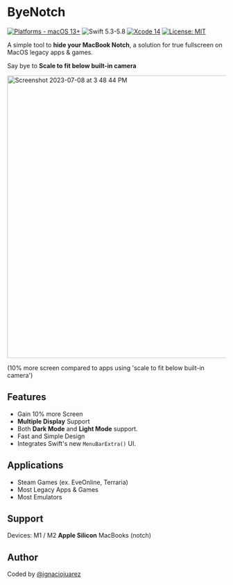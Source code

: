 # ByeNotch

[![Platforms - macOS 13+](https://img.shields.io/badge/platforms-macOS%2013+-lightgrey.svg?style=flat)](https://developer.apple.com/swift) ![Swift 5.3-5.8](https://img.shields.io/badge/Swift-5.3–5.8-orange.svg?style=flat) [![Xcode 14](https://img.shields.io/badge/Xcode-14-blue.svg?style=flat)](https://developer.apple.com/swift) [![License: MIT](http://img.shields.io/badge/license-MIT-lightgrey.svg?style=flat)](https://github.com/ignaciojuarez/ByeNotch/blob/main/LICENSE)

A simple tool to **hide your MacBook Notch**, a solution for true fullscreen on MacOS legacy apps & games. 

Say bye to **Scale to fit below built-in camera**

<img align="center" width="650" alt="Screenshot 2023-07-08 at 3 48 44 PM" src="https://github.com/ignaciojuarez/ByeNotch/assets/62676603/67672a3c-f42a-4a3e-80a1-28bc58211cbb">

(10% more screen compared to apps using 'scale to fit below built-in camera')

## Features
* Gain 10% more Screen
* **Multiple Display** Support
* Both **Dark Mode** and **Light Mode** support.
* Fast and Simple Design
* Integrates Swift's new `MenuBarExtra()` UI.

## Applications
* Steam Games (ex. EveOnline, Terraria)
* Most Legacy Apps & Games
* Most Emulators

## Support
Devices: M1 / M2 **Apple Silicon** MacBooks (notch)

## Author
Coded by [@ignaciojuarez](https://github.com/ignaciojuarez)
